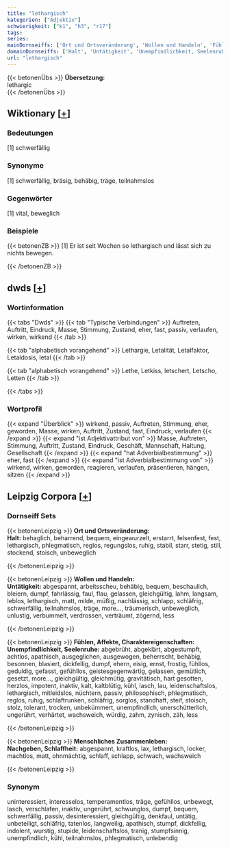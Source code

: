 ```yaml
---
title: "lethargisch"
kategorien: ["Adjektiv"]
schwierigkeit: ["k1", "h3", "r17"]
tags:
series:
mainDornseiffs: ['Ort und Ortsveränderung', 'Wollen und Handeln', 'Fühlen, Affekte, Charaktereigenschaften', 'Menschliches Zusammenleben']
domainDornseiffs: ['Halt', 'Untätigkeit', 'Unempfindlichkeit, Seelenruhe', 'Nachgeben, Schlaffheit']
url: "lethargisch"
---
```


{{< betonenÜbs >}}
**Übersetzung:**  
lethargic  
{{< /betonenÜbs >}}

## Wiktionary [[+](https://de.wiktionary.org/wiki/lethargisch)]

### Bedeutungen
[1] schwerfällig  

### Synonyme
[1] schwerfällig, bräsig, behäbig, träge, teilnahmslos  

### Gegenwörter
[1] vital, beweglich  

### Beispiele
{{< betonenZB >}}
[1] Er ist seit Wochen so lethargisch und lässt sich zu nichts bewegen.  

{{< /betonenZB >}}


## dwds [[+](https://www.dwds.de/wb/lethargisch)]

### Wortinformation
{{< tabs "Dwds" >}}
{{< tab "Typische Verbindungen" >}}
Auftreten, Auftritt, Eindruck, Masse, Stimmung, Zustand, eher, fast, passiv, verlaufen, wirken, wirkend
{{< /tab >}}

{{< tab "alphabetisch vorangehend" >}}
Lethargie, Letalität, Letalfaktor, Letaldosis, letal
{{< /tab >}}

{{< tab "alphabetisch vorangehend" >}}
Lethe, Letkiss, letschert, Letscho, Letten
{{< /tab >}}

{{< /tabs >}}

### Wortprofil
{{< expand "Überblick" >}} wirkend, passiv, Auftreten, Stimmung, eher, geworden, Masse, wirken, Auftritt, Zustand, fast, Eindruck, verlaufen {{< /expand >}}
{{< expand "ist Adjektivattribut von" >}} Masse, Auftreten, Stimmung, Auftritt, Zustand, Eindruck, Geschäft, Mannschaft, Haltung, Gesellschaft {{< /expand >}}
{{< expand "hat Adverbialbestimmung" >}} eher, fast {{< /expand >}}
{{< expand "ist Adverbialbestimmung von" >}} wirkend, wirken, geworden, reagieren, verlaufen, präsentieren, hängen, sitzen {{< /expand >}}

## Leipzig Corpora [[+](https://corpora.uni-leipzig.de/en/res?word=lethargisch&corpusId=deu_newscrawl-public_2018)]

### Dornseiff Sets
{{< betonenLeipzig >}}
**Ort und Ortsveränderung:**  
**Halt:** behaglich, beharrend, bequem, eingewurzelt, erstarrt, felsenfest, fest, lethargisch, phlegmatisch, reglos, regungslos, ruhig, stabil, starr, stetig, still, stockend, stoisch, unbeweglich  

{{< /betonenLeipzig >}}


{{< betonenLeipzig >}}
**Wollen und Handeln:**  
**Untätigkeit:** abgespannt, arbeitsscheu, behäbig, bequem, beschaulich, bleiern, dumpf, fahrlässig, faul, flau, gelassen, gleichgültig, lahm, langsam, leblos, lethargisch, matt, milde, müßig, nachlässig, schlapp, schläfrig, schwerfällig, teilnahmslos, träge, more..., träumerisch, unbeweglich, unlustig, verbummelt, verdrossen, verträumt, zögernd, less  

{{< /betonenLeipzig >}}


{{< betonenLeipzig >}}
**Fühlen, Affekte, Charaktereigenschaften:**  
**Unempfindlichkeit, Seelenruhe:** abgebrüht, abgeklärt, abgestumpft, achtlos, apathisch, ausgeglichen, ausgewogen, beherrscht, behäbig, besonnen, blasiert, dickfellig, dumpf, ehern, eisig, ernst, frostig, fühllos, geduldig, gefasst, gefühllos, geistesgegenwärtig, gelassen, gemütlich, gesetzt, more..., gleichgültig, gleichmütig, gravitätisch, hart gesotten, herzlos, impotent, inaktiv, kalt, kaltblütig, kühl, lasch, lau, leidenschaftslos, lethargisch, mitleidslos, nüchtern, passiv, philosophisch, phlegmatisch, reglos, ruhig, schlaftrunken, schläfrig, sorglos, standhaft, steif, stoisch, stolz, tolerant, trocken, unbekümmert, unempfindlich, unerschütterlich, ungerührt, verhärtet, wachsweich, würdig, zahm, zynisch, zäh, less  

{{< /betonenLeipzig >}}


{{< betonenLeipzig >}}
**Menschliches Zusammenleben:**  
**Nachgeben, Schlaffheit:** abgespannt, kraftlos, lax, lethargisch, locker, machtlos, matt, ohnmächtig, schlaff, schlapp, schwach, wachsweich  

{{< /betonenLeipzig >}}

### Synonym
uninteressiert, interesselos, temperamentlos, träge, gefühllos, unbewegt, lasch, verschlafen, inaktiv, ungerührt, schwunglos, dumpf, bequem, schwerfällig, passiv, desinteressiert, gleichgültig, denkfaul, untätig, unbeteiligt, schläfrig, tatenlos, langweilig, apathisch, stumpf, dickfellig, indolent, wurstig, stupide, leidenschaftslos, tranig, stumpfsinnig, unempfindlich, kühl, teilnahmslos, phlegmatisch, unlebendig

